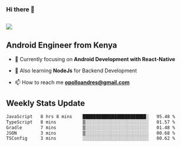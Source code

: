 ### Hi there 👋
<h2 align="left"><img src="https://readme-typing-svg.herokuapp.com?color=000000&lines=I'm+Andrew+Opollo😊;Welcome+to+my+Github😜"> </h2>

## Android Engineer from Kenya


- 🌱 Currently focusing on **Android Development with React-Native**

- 🔭 Also learning **NodeJs** for Backend Development

- 📫 How to reach me **opolloandres@gmail.com**


## Weekly Stats Update
<!--START_SECTION:waka-->

```txt
JavaScript   8 hrs 8 mins    ████████████████████████░   95.48 %
TypeScript   8 mins          ▒░░░░░░░░░░░░░░░░░░░░░░░░   01.57 %
Gradle       7 mins          ▒░░░░░░░░░░░░░░░░░░░░░░░░   01.48 %
JSON         3 mins          ▒░░░░░░░░░░░░░░░░░░░░░░░░   00.68 %
TSConfig     3 mins          ░░░░░░░░░░░░░░░░░░░░░░░░░   00.62 %
```

<!--END_SECTION:waka-->



